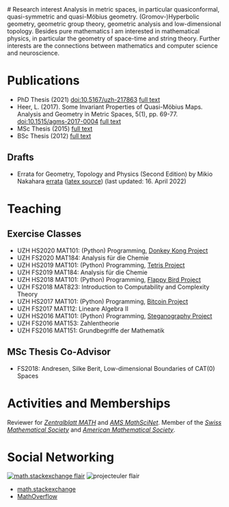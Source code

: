 <title>Loreno Heer</title>
<meta name="description" content="Website of Dr. sci. nat. Loreno Heer, Mathematician">
<meta name="keywords" content="Mathematics, Geometry, Loreno Heer, Heer, Hyperbolic, Analysis,quasisymmetric, geometric group theory, geometric analysis, ETH, Zurich, Bern, University of Zurich, ETH Zurich, Physics, Neuroscience, Deeplearning, Python, Programming">
<meta name="author" content="Loreno Heer">
# Research interest
Analysis in metric spaces, in particular quasiconformal, quasi-symmetric and quasi-Möbius geometry.
(Gromov-)Hyperbolic geometry, geometric group theory, geometric analysis and low-dimensional topology.
Besides pure mathematics I am interested in mathematical physics, in particular the geometry of space-time and string theory. Further interests are the connections between mathematics and computer science and neuroscience.

# Publications
- PhD Thesis (2021) [doi:10.5167/uzh-217863](https://doi.org/10.5167/uzh-217863) [full text](articles/thesis.pdf)
- Heer, L. (2017). Some Invariant Properties of Quasi-Möbius Maps. Analysis and Geometry in Metric Spaces, 5(1), pp. 69-77. [doi:10.1515/agms-2017-0004](https://doi.org/10.1515/agms-2017-0004) [full text](https://www.degruyter.com/view/j/agms.2017.5.issue-1/agms-2017-0004/agms-2017-0004.xml)
- MSc Thesis (2015) [full text](articles/masterthesis.pdf)
- BSc Thesis (2012) [full text](articles/bathesis.pdf)

## Drafts
- Errata for Geometry, Topology and Physics (Second Edition) by Mikio Nakahara [errata](notes/nakahara-errata.pdf) ([latex source](notes/nakahara-errata.tex)) (last updated: 16. April 2022)

# Teaching
## Exercise Classes
- UZH HS2020 MAT101: (Python) Programming, [Donkey Kong Project](teaching/hs20/mat101/dk)
- UZH FS2020 MAT184: Analysis für die Chemie
- UZH HS2019 MAT101: (Python) Programming, [Tetris Project](teaching/hs19/mat101/tetris)
- UZH FS2019 MAT184: Analysis für die Chemie
- UZH HS2018 MAT101: (Python) Programming, [Flappy Bird Project](teaching/hs18/mat101/flappy)
- UZH FS2018 MAT823: Introduction to Computability and Complexity Theory
- UZH HS2017 MAT101: (Python) Programming, [Bitcoin Project](teaching/hs17/mat101/bitcoin)
- UZH FS2017 MAT112: Lineare Algebra II
- UZH HS2016 MAT101: (Python) Programming, [Steganography Project](teaching/hs16/mat101/stegano)
- UZH FS2016 MAT153: Zahlentheorie
- UZH FS2016 MAT151: Grundbegriffe der Mathematik

## MSc Thesis Co-Advisor

- FS2018: Andresen, Silke Berit, Low-dimensional Boundaries of CAT(0) Spaces

# Activities and Memberships
Reviewer for [*Zentralblatt MATH*](https://zbmath.org/?q=loreno+heer) and [*AMS MathSciNet*](https://mathscinet.ams.org/mathscinet/). Member of the [*Swiss Mathematical Society*](https://www.math.ch/) and  [*American Mathematical Society*](https://www.ams.org/).


# Social Networking
[![math.stackexchange flair](https://stackexchange.com/users/flair/3229416.png)](https://stackexchange.com/users/3229416/loreno-heer)
![projecteuler flair](https://projecteuler.net/profile/Loreno.Heer.png)
- [math.stackexchange](https://math.stackexchange.com/users/92018/loreno-heer)
- [MathOverflow](https://mathoverflow.net/users/54495/loreno-heer)

